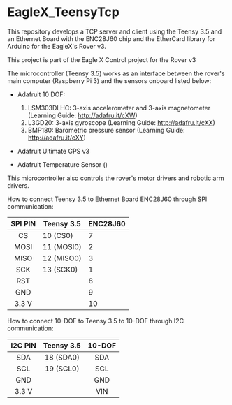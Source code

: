 # EagleX_TeensyTcp
This repository develops a TCP server and client using the Teensy 3.5 and an Ethernet Board with the ENC28J60 chip and the EtherCard library for Arduino for the EagleX's Rover v3.


This project is part of the Eagle X Control project for the Rover v3

The microcontroller (Teensy 3.5) works as an interface between the rover's main computer (Raspberry Pi 3) and the sensors onboard listed below:

- Adafruit 10 DOF:
	1. LSM303DLHC: 	3-axis accelerometer and 3-axis magnetometer (Learning Guide: http://adafru.it/cXW)
	2. L3GD20:		3-axis gyroscope										(Learning Guide: http://adafru.it/cXX)
	3. BMP180:		Barometric pressure sensor							(Learning Guide: http://adafru.it/cXY)
	
- Adafruit Ultimate GPS v3

- Adafruit Temperature Sensor ()

This microcontroller also controls the rover's motor drivers and robotic arm drivers.

How to connect Teensy 3.5 to Ethernet Board ENC28J60 through SPI communication:

| SPI PIN | Teensy 3.5 | ENC28J60 |
|:-------:|------------|----------|
| CS      | 10 (CS0)   | 7        |
| MOSI    | 11 (MOSI0) | 2        |
| MISO    | 12 (MISO0) | 3        |
| SCK     | 13 (SCK0)  | 1        |
| RST     |            | 8        |
| GND     |            | 9        |
| 3.3 V   |            | 10       |

How to connect 10-DOF to Teensy 3.5 to 10-DOF through I2C communication:

| I2C PIN | Teensy 3.5 | 10-DOF |
|:-------:|:----------:|:------:|
| SDA     | 18 (SDA0)  | SDA    |
| SCL     | 19 (SCL0)  | SCL    |
| GND     |            | GND    |
| 3.3 V   |            | VIN    |



